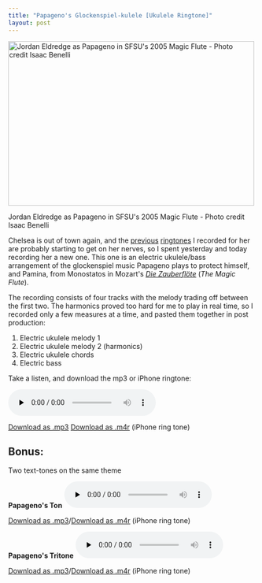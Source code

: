 ```yaml
---
title: "Papageno's Glockenspiel-kulele [Ukulele Ringtone]"
layout: post
---
```


<a href="{{ site.url }}/uploads/2013/05/237_519706926108_6153_n.jpg"><img class="size-large wp-image-1377" alt="Jordan Eldredge as Papageno in SFSU's 2005 Magic Flute - Photo credit Isaac Benelli" src="{{ site.url }}/uploads/2013/05/237_519706926108_6153_n-500x334.jpg" width="500" height="334" /></a>

Jordan Eldredge as Papageno in SFSU's 2005 Magic Flute - Photo credit Isaac Benelli

Chelsea is out of town again, and the <a href="http://blog.classicalcode.com/2011/05/the-surprise-slide-ukulele-micro-song/">previous</a> <a href="http://blog.classicalcode.com/2010/09/electric-ukulele-ring-tone-for-chelsea/">ringtones</a> I recorded for her are probably starting to get on her nerves, so I spent yesterday and today recording her a new one. This one is an electric ukulele/bass arrangement of the glockenspiel music Papageno plays to protect himself, and Pamina, from Monostatos in Mozart's <em><a href="http://en.wikipedia.org/wiki/The_Magic_Flute">Die Zauberflöte</a> </em>(<em>The Magic Flute</em>).

The recording consists of four tracks with the melody trading off between the first two. The harmonics proved too hard for me to play in real time, so I recorded only a few measures at a time, and pasted them together in post production:

1. Electric ukulele melody 1
2. Electric ukulele melody 2 (harmonics)
3. Electric ukulele chords
4. Electric bass

Take a listen, and download the mp3 or iPhone ringtone:

<audio id="wp_mep_2" src="{{ site.url }}/uploads/2013/05/Papagenos-Glockenspiel-kulele.mp3" type="audio/mp3"    controls="controls" preload="none"  ></audio>

<a href="{{ site.url }}/uploads/2013/05/Papagenos-Glockenspiel-kulele.mp3">Download as .mp3</a>
<a href="{{ site.url }}/uploads/2013/05/Papagenos-Glockenspiel-kulele.m4r">Download as .m4r</a> (iPhone ring tone)

<h2><strong>Bonus:</strong></h2>
<strong> </strong>Two text-tones on the same theme

<strong>Papageno's Ton</strong>
<audio id="wp_mep_3" src="{{ site.url }}/uploads/2013/05/Papagenos-Ton.mp3" type="audio/mp3"    controls="controls" preload="none"  ></audio>

<a href="{{ site.url }}/uploads/2013/05/Papagenos-Ton.mp3">Download as .mp3</a>/<a href="{{ site.url }}/uploads/2013/05/Papagenos-Ton.m4r">Download as .m4r</a> (iPhone ring tone)

<strong>Papageno's Tritone</strong>
<audio id="wp_mep_4" src="{{ site.url }}/uploads/2013/05/Papagenos-Tritone.mp3" type="audio/mp3"    controls="controls" preload="none"  ></audio>

<a href="{{ site.url }}/uploads/2013/05/Papagenos-Tritone.mp3">Download as .mp3</a>/<a href="{{ site.url }}/uploads/2013/05/Papagenos-Tritone.m4r">Download as .m4r</a> (iPhone ring tone)
